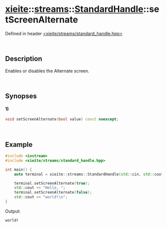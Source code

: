 # [xieite](../../../../../xieite.md)\:\:[streams](../../../../../streams.md)\:\:[StandardHandle](../../../standard_handle.md)\:\:setScreenAlternate
Defined in header [<xieite/streams/standard_handle.hpp>](../../../../../../include/xieite/streams/standard_handle.hpp)

&nbsp;

## Description
Enables or disables the Alternate screen.

&nbsp;

## Synopses
#### 1)
```cpp
void setScreenAlternate(bool value) const noexcept;
```

&nbsp;

## Example
```cpp
#include <iostream>
#include <xieite/streams/standard_handle.hpp>

int main() {
    auto terminal = xieite::streams::StandardHandle(std::cin, std::cout);

    terminal.setScreenAlternate(true);
    std::cout << "Hello, ";
    terminal.setScreenAlternate(false);
    std::cout << "world!\n";
}
```
Output:
```
world!
```
